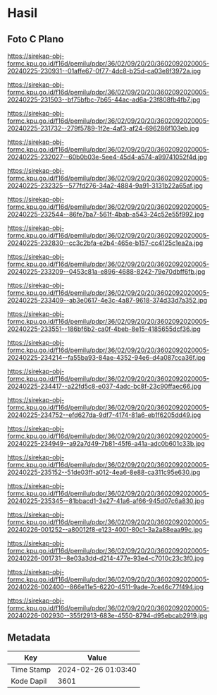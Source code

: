# Hasil

## Foto C Plano

https://sirekap-obj-formc.kpu.go.id/f16d/pemilu/pdpr/36/02/09/20/20/3602092020005-20240225-230931--01affe67-0f77-4dc8-b25d-ca03e8f3972a.jpg

https://sirekap-obj-formc.kpu.go.id/f16d/pemilu/pdpr/36/02/09/20/20/3602092020005-20240225-231503--bf75bfbc-7b65-44ac-ad6a-23f808fb4fb7.jpg

https://sirekap-obj-formc.kpu.go.id/f16d/pemilu/pdpr/36/02/09/20/20/3602092020005-20240225-231732--279f5789-1f2e-4af3-af24-696286f103eb.jpg

https://sirekap-obj-formc.kpu.go.id/f16d/pemilu/pdpr/36/02/09/20/20/3602092020005-20240225-232027--60b0b03e-5ee4-45d4-a574-a99741052f4d.jpg

https://sirekap-obj-formc.kpu.go.id/f16d/pemilu/pdpr/36/02/09/20/20/3602092020005-20240225-232325--577fd276-34a2-4884-9a91-3131b22a65af.jpg

https://sirekap-obj-formc.kpu.go.id/f16d/pemilu/pdpr/36/02/09/20/20/3602092020005-20240225-232544--86fe7ba7-561f-4bab-a543-24c52e55f992.jpg

https://sirekap-obj-formc.kpu.go.id/f16d/pemilu/pdpr/36/02/09/20/20/3602092020005-20240225-232830--cc3c2bfa-e2b4-465e-b157-cc4125c1ea2a.jpg

https://sirekap-obj-formc.kpu.go.id/f16d/pemilu/pdpr/36/02/09/20/20/3602092020005-20240225-233209--0453c81a-e896-4688-8242-79e70dbff6fb.jpg

https://sirekap-obj-formc.kpu.go.id/f16d/pemilu/pdpr/36/02/09/20/20/3602092020005-20240225-233409--ab3e0617-4e3c-4a87-9618-374d33d7a352.jpg

https://sirekap-obj-formc.kpu.go.id/f16d/pemilu/pdpr/36/02/09/20/20/3602092020005-20240225-233551--186bf6b2-ca0f-4beb-8e15-4185655dcf36.jpg

https://sirekap-obj-formc.kpu.go.id/f16d/pemilu/pdpr/36/02/09/20/20/3602092020005-20240225-234214--fa55ba93-84ae-4352-94e6-d4a087cca36f.jpg

https://sirekap-obj-formc.kpu.go.id/f16d/pemilu/pdpr/36/02/09/20/20/3602092020005-20240225-234417--a22fd5c8-e037-4adc-bc8f-23c90ffaec66.jpg

https://sirekap-obj-formc.kpu.go.id/f16d/pemilu/pdpr/36/02/09/20/20/3602092020005-20240225-234752--efd627da-9df7-4174-81a6-eb1f6205dd49.jpg

https://sirekap-obj-formc.kpu.go.id/f16d/pemilu/pdpr/36/02/09/20/20/3602092020005-20240225-234949--a92a7d49-7b81-45f6-a41a-adc0b601c33b.jpg

https://sirekap-obj-formc.kpu.go.id/f16d/pemilu/pdpr/36/02/09/20/20/3602092020005-20240225-235152--51de03ff-a012-4ea6-8e88-ca311c95e630.jpg

https://sirekap-obj-formc.kpu.go.id/f16d/pemilu/pdpr/36/02/09/20/20/3602092020005-20240225-235345--81bbacd1-3e27-41a6-af66-945d07c6a830.jpg

https://sirekap-obj-formc.kpu.go.id/f16d/pemilu/pdpr/36/02/09/20/20/3602092020005-20240226-001252--a80012f8-e123-4001-80c1-3a2a88eaa99c.jpg

https://sirekap-obj-formc.kpu.go.id/f16d/pemilu/pdpr/36/02/09/20/20/3602092020005-20240226-001731--8e03a3dd-d214-477e-93e4-c7010c23c3f0.jpg

https://sirekap-obj-formc.kpu.go.id/f16d/pemilu/pdpr/36/02/09/20/20/3602092020005-20240226-002400--866e11e5-6220-4511-9ade-7ce46c77f494.jpg

https://sirekap-obj-formc.kpu.go.id/f16d/pemilu/pdpr/36/02/09/20/20/3602092020005-20240226-002930--355f2913-683e-4550-8794-d95ebcab2919.jpg


## Metadata

| Key        | Value               |
| ---------- | ------------------- |
| Time Stamp | 2024-02-26 01:03:40 |
| Kode Dapil | 3601                |



